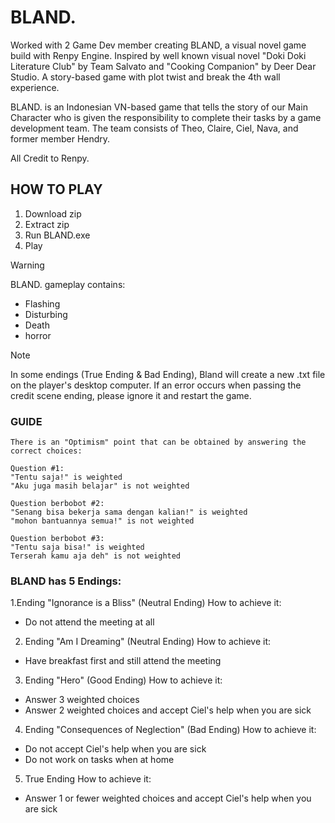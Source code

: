 # BLAND.

Worked with 2 Game Dev member creating BLAND, a visual novel game build with Renpy Engine. Inspired by well known visual novel "Doki Doki Literature Club" by Team Salvato and "Cooking Companion" by Deer Dear Studio. A story-based game with plot twist and break the 4th wall experience.

BLAND. is an Indonesian VN-based game that tells the story of our Main Character who is given the responsibility to complete their tasks by a game development team. The team consists of Theo, Claire, Ciel, Nava, and former member Hendry.

All Credit to Renpy.

## HOW TO PLAY

1. Download zip
2. Extract zip 
3. Run BLAND.exe
4. Play


> [!WARNING]
> BLAND. gameplay contains:
> - Flashing
> - Disturbing
> - Death
> - horror


> [!NOTE]
> In some endings (True Ending & Bad Ending), Bland will create a new .txt file on the player's desktop computer. If an error occurs when passing the credit scene ending, please ignore it and restart the game.


### GUIDE

```
There is an "Optimism" point that can be obtained by answering the correct choices:
							                             
Question #1:				                 
"Tentu saja!" is weighted
"Aku juga masih belajar" is not weighted

Question berbobot #2:
"Senang bisa bekerja sama dengan kalian!" is weighted
"mohon bantuannya semua!" is not weighted

Question berbobot #3:
"Tentu saja bisa!" is weighted
Terserah kamu aja deh" is not weighted
```

### BLAND has 5 Endings:

1.Ending "Ignorance is a Bliss" (Neutral Ending)
How to achieve it:
- Do not attend the meeting at all


2. Ending "Am I Dreaming" (Neutral Ending)
How to achieve it:
- Have breakfast first and still attend the meeting


3. Ending "Hero" (Good Ending)
How to achieve it:
- Answer 3 weighted choices
- Answer 2 weighted choices and accept Ciel's help when you are sick


4. Ending "Consequences of Neglection" (Bad Ending)
How to achieve it:
- Do not accept Ciel's help when you are sick
- Do not work on tasks when at home


5. True Ending
How to achieve it:
- Answer 1 or fewer weighted choices and accept Ciel's help when you are sick
